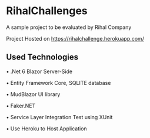 # RihalChallenges

A sample project to be evaluated by Rihal Company

Project Hosted on <https://rihalchallenge.herokuapp.com/>

## Used Technologies

• .Net 6 Blazor Server-Side

•	Entity Framework Core, SQLITE database

•	MudBlazor UI library

•	Faker.NET

•	Service Layer Integration Test using XUnit

•	Use Heroku to Host Application
